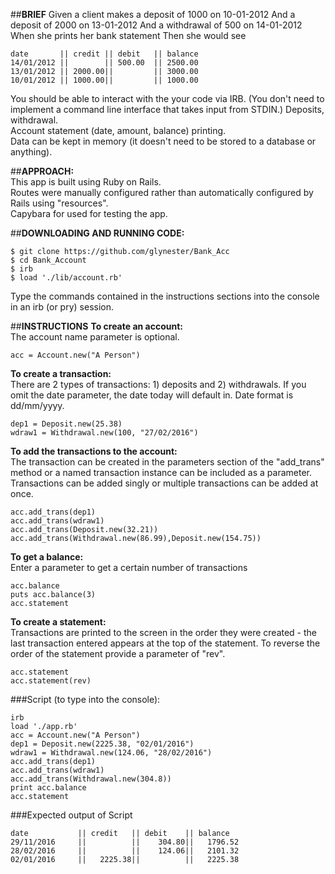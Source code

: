 ##**BRIEF**
Given a client makes a deposit of 1000 on 10-01-2012 And a deposit of 2000 on 13-01-2012 And a withdrawal of 500 on 14-01-2012 When she prints her bank statement Then she would see  

```
date       || credit || debit   || balance  
14/01/2012 ||        || 500.00  || 2500.00  
13/01/2012 || 2000.00||         || 3000.00   
10/01/2012 || 1000.00||         || 1000.00     
```

You should be able to interact with the your code via IRB. (You don't need to implement a command line interface that takes input from STDIN.)
Deposits, withdrawal.  
Account statement (date, amount, balance) printing.  
Data can be kept in memory (it doesn't need to be stored to a database or anything).  

##**APPROACH:**  
This app is built using Ruby on Rails.  
Routes were manually configured rather than automatically configured by Rails using "resources".  
Capybara for used for testing the app.  

##**DOWNLOADING AND RUNNING CODE:**  

```
$ git clone https://github.com/glynester/Bank_Acc
$ cd Bank_Account  
$ irb
$ load './lib/account.rb'
```
Type the commands contained in the instructions sections into the console in an irb (or pry) session.


##**INSTRUCTIONS**
<strong>To create an account:</strong>  
The account name parameter is optional.
```
acc = Account.new("A Person")
```

<strong>To create a transaction:</strong>  
There are 2 types of transactions: 1) deposits and 2) withdrawals.
If you omit the date parameter, the date today will default in.
Date format is dd/mm/yyyy.
```
dep1 = Deposit.new(25.38)  
wdraw1 = Withdrawal.new(100, "27/02/2016")
```  

<strong>To add the transactions to the account:</strong>  
The transaction can be created in the parameters section of the "add_trans" method or a named transaction instance can be included as a parameter.   
Transactions can be added singly or multiple transactions can be added at once.  
```
acc.add_trans(dep1)  
acc.add_trans(wdraw1)
acc.add_trans(Deposit.new(32.21))
acc.add_trans(Withdrawal.new(86.99),Deposit.new(154.75))
```  

<strong>To get a balance:</strong>  
Enter a parameter to get a certain number of transactions
```
acc.balance  
puts acc.balance(3)  
acc.statement  
```

<strong>To create a statement:</strong>  
Transactions are printed to the screen in the order they were created - the last transaction entered appears at the top of the statement.
To reverse the order of the statement provide a parameter of "rev".  
```
acc.statement
acc.statement(rev)
```  

###Script (to type into the console):  
```
irb
load './app.rb'
acc = Account.new("A Person")  
dep1 = Deposit.new(2225.38, "02/01/2016")  
wdraw1 = Withdrawal.new(124.06, "28/02/2016")
acc.add_trans(dep1)
acc.add_trans(wdraw1)
acc.add_trans(Withdrawal.new(304.8))  
print acc.balance  
acc.statement  
```
###Expected output of Script

```
date           || credit   || debit    || balance  
29/11/2016     ||          ||    304.80||   1796.52  
28/02/2016     ||          ||    124.06||   2101.32  
02/01/2016     ||   2225.38||          ||   2225.38  
```
